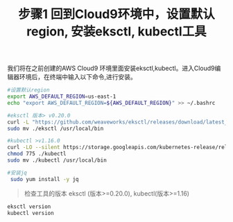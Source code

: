 ﻿---
title: "步骤1 回到Cloud9环境中，设置默认region, 安装eksctl, kubectl工具"
chapter: false
weight: 21
---

我们将在之前创建的AWS Cloud9 环境里面安装eksctl,kubectl。进入Cloud9编辑器环境后，在终端中输入以下命令,进行安装。

```bash
#设置默认region
export AWS_DEFAULT_REGION=us-east-1
echo "export AWS_DEFAULT_REGION=${AWS_DEFAULT_REGION}" >> ~/.bashrc

#eksctl 版本> v0.20.0
curl -L "https://github.com/weaveworks/eksctl/releases/download/latest_release/eksctl_$(uname -s)_amd64.tar.gz" | tar xz -C .
sudo mv ./eksctl /usr/local/bin

#kubectl >v1.16.0
curl -LO --silent https://storage.googleapis.com/kubernetes-release/release/`curl -s https://storage.googleapis.com/kubernetes-release/release/stable.txt`/bin/linux/amd64/kubectl
chmod 775 ./kubectl
sudo mv ./kubectl /usr/local/bin

#安装jq
 sudo yum install -y jq

```

>检查工具的版本 eksctl (版本>=0.20.0), kubectl(版本>=1.16)

```bash
eksctl version
kubectl version
```
